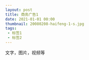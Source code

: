 ```yaml
---
layout: post
title: 商务广告1
date: 2021-01-01 00:00
thumbnail: 20080208-haifeng-1-s.jpg
tags: 
 - 标签1
 - 标签2
---
```


文字，图片，视频等
